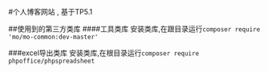 #个人博客网站 , 基于TP5.1

##使用到的第三方类库
####工具类库
安装类库,在跟目录运行`composer require 'mo/mo-common:dev-master'`


###excel导出类库
安装类库,在根目录运行`composer require phpoffice/phpspreadsheet`
